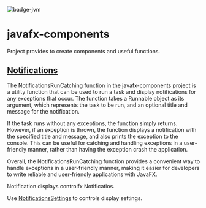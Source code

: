 ![badge-jvm](http://img.shields.io/badge/platform-jvm-DB413D.svg?style=flat)

# javafx-components

Project provides to create components and useful functions.

## [Notifications](src/main/kotlin/com/luciusgen/components/notifications/NotificationsRunCatching.kt)

The NotificationsRunCatching function in the javafx-components project is a utility function that can be used to run a
task and display notifications for any exceptions that occur. The function takes a Runnable object as its argument,
which represents the task to be run, and an optional title and message for the notification.

If the task runs without any exceptions, the function simply returns. However, if an exception is thrown, the function
displays a notification with the specified title and message, and also prints the exception to the console. This can be
useful for catching and handling exceptions in a user-friendly manner, rather than having the exception crash the
application.

Overall, the NotificationsRunCatching function provides a convenient way to handle exceptions in a user-friendly manner,
making it easier for developers to write reliable and user-friendly applications with JavaFX.

Notification displays controlfx Notificatios.

Use [NotificationsSettings](src/main/kotlin/com/luciusgen/components/notifications/NotificationsSettings.kt) to controls
display settings.

